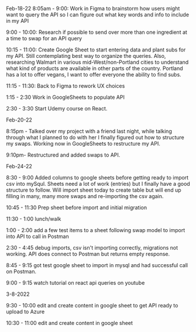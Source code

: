 Feb-18-22
8:05am - 9:00: Work in Figma to brainstorm how users might want to query the API so I can figure out what key words and info to include in my API


9:00 - 10:00: Research if possible to send over more than one ingredient at a time to swap for an API query

10:15 - 11:00: Create Google Sheet to start entering data and plant subs for my API. Still contemplating best way to organize the queries. Also, researching Walmart in various mid-West/non-Portland cities to understand what kind of products are available in other parts of the country. Portland has a lot to offer vegans, I want to offer everyone the ability to find subs. 

11:15 - 11:30: Back to Figma to rework UX choices

1:15 - 2:30 Work in GoogleSheets to populate API

2:30 - 3:30 Start Udemy course on React.

Feb-20-22 

8:15pm - Talked over my project with a friend last night, while talking through what I planned to do with her I finally figured out how to structure my swaps. Working now in GoogleSheets to restructure my API.

9:10pm- Restructured and added swaps to API.

Feb-24-22

8:30 - 9:00 Added columns to google sheets before getting ready to import csv into mySqul. Sheets need a lot of work (entries) but I finally have a good structure to follow. Will import sheet today to create table but will end up filling in many, many more swaps and re-importing the csv again.

10:45 - 11:30 Prep sheet before import and initial migration

11:30 - 1:00 lunch/walk

1:00 - 2:00 add a few test items to a sheet following swap model to import into API to call in Postman

2:30 - 4:45 debug imports, csv isn't importing correctly, migrations not working. API does connect to Postman but returns empty response.

8:45 - 9:15 got test google sheet to import in mysql and had successful call on Postman.

9:00 - 9:15 watch tutorial on react api queries on youtube

3-8-2022

9:30 - 10:00 edit and create content in google sheet to get API ready to upload to Azure

10:30 - 11:00 edit and create content in google sheet

<!-- 
const swapReveal = (results) => {
    for(i = 0;i<results.length;i++){
        if((results[i].ingredientToSwap === "chicken") && (results[i].cuisineType === "Thai")){
            return results[i];
        }
    }
} -->

